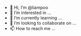 - 👋 Hi, I’m @liampoo
- 👀 I’m interested in ...
- 🌱 I’m currently learning ...
- 💞️ I’m looking to collaborate on ...
- 📫 How to reach me ...

<!---
liampoo/liampoo is a ✨ special ✨ repository because its `README.md` (this file) appears on your GitHub profile.
You can click the Preview link to take a look at your changes.
--->
